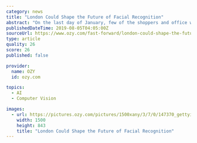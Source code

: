 ```yaml
---
category: news
title: "London Could Shape the Future of Facial Recognition"
abstract: "On the last day of January, few of the shoppers and office workers who hurried through Romford town center in east London, scarves pulled tight against the chill, realized they were guinea pigs in a police experiment. Officers sitting inside a parked van ..."
publishedDateTime: 2019-08-05T04:05:00Z
sourceUrl: https://www.ozy.com/fast-forward/london-could-shape-the-future-of-facial-recognition/95951
type: article
quality: 26
score: 26
published: false

provider:
  name: OZY
  id: ozy.com

topics:
  - AI
  - Computer Vision

images:
  - url: https://pictures.ozy.com/pictures/1500xany/3/7/0/147370_gettyimages1157168022.jpg
    width: 1500
    height: 843
    title: "London Could Shape the Future of Facial Recognition"
---
```

